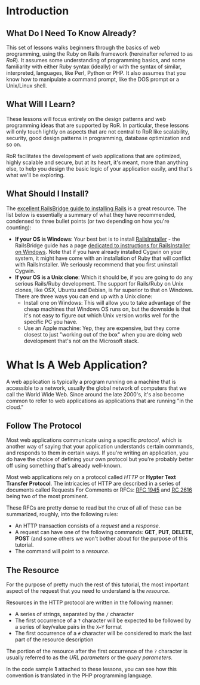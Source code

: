 # Introduction

## What Do I Need To Know Already?

This set of lessons walks beginners through the basics of web programming, using the Ruby on Rails framework (hereinafter referred to as _RoR_). It assumes some understanding of programming basics, and some familiarity with either Ruby syntax (ideally) or with the syntax of similar, interpreted, languages, like Perl, Python or PHP. It also assumes that you know how to manipulate a command prompt, like the DOS prompt or a Unix/Linux shell.

## What Will I Learn?

These lessons will focus entirely on the design patterns and web
programming ideas that are supported by RoR. In particular, these
lessons will only touch lightly on aspects that are not central to RoR
like scalability, security, good design patterns in programming,
database optimization and so on. 

RoR facilitates the development of web applications that are
optimized, highly scalable and secure, but at its heart, it's meant,
more than anything else, to help you design the basic logic of your
application easily, and that's what we'll be exploring.

## What Should I Install?

The [excellent RailsBridge guide to installing Rails](http://installfest.railsbridge.org/installfest/) is a great resource. The list below is essentially a summary of what they have recommended, condensed to three bullet points (or two depending on how you're counting):

* **If your OS is Windows**: Your best bet is to install [RailsInstaller](http://www.railsinstaller.org) - the RailsBridge guide has a page [dedicated to instructions for RailsInstaller on Windows](http://installfest.railsbridge.org/installfest/windows). Note that if you have already installed Cygwin on your system, it might have come with an installation of Ruby that will conflict with RailsInstaller. We seriously recommend that you first uninstall Cygwin.
* **If your OS is a Unix clone**: Which it should be, if you are going to do any serious Rails/Ruby development. The support for Rails/Ruby on Unix clones, like OSX, Ubuntu and Debian, is far superior to that on Windows. There are three ways you can end up with a Unix clone:
  * Install one on Windows: This will allow you to take advantage of the cheap machines that Windows OS runs on, but the downside is that it's not easy to figure out which Unix version works well for the specific PC you have.
  * Use an Apple machine: Yep, they are expensive, but they come closest to just "working out of the box" when you are doing web development that's not on the Microsoft stack.

# What Is A Web Application?

A web application is typically a program running on a machine that is accessible to a network, usually the global network of computers that we call the World Wide Web. Since around the late 2000's, it's also become common to refer to web applications as applications that are running "in the cloud."

## Follow The Protocol

Most web applications communicate using a specific _protocol_, which is another way of saying that your application understands certain commands, and responds to them in certain ways. If you're writing an application, you do have the choice of defining your own protocol but you're probably better off using something that's already well-known.

Most web applications rely on a protocol called _HTTP_ or **Hypter Text Transfer Protocol**. The intricacies of HTTP are described in a series of documents called Requests For Comments or RFCs: [RFC 1945](http://www.isi.edu/in-notes/rfc1945.txt) and [RC 2616](http://www.ietf.org/rfc/rfc2616.txt) being two of the most prominent.

These RFCs are pretty dense to read but the crux of all of these can be summarized, roughly, into the following rules:

* An HTTP transaction consists of a _request_ and a _response_.
* A request can have one of the following commands: **GET**, **PUT**, **DELETE**, **POST** (and some others we won't bother about for the purpose of this tutorial.
* The command will point to a _resource_.

## The Resource

For the purpose of pretty much the rest of this tutorial, the most important aspect of the request that you need to understand is the _resource_.

Resources in the HTTP protocol are written in the following manner:
  * A series of strings, separated by the `/` character
  * The first occurrence of a `?` character will be expected to be followed by a series of key/value pairs in the `X=Y` format
  * The first occurrence of a `#` character will be considered to mark the last part of the resource description

The portion of the resource after the first occurrence of the `?` character is usually referred to as the _URL parameters_ or the _query parameters_.

In the code sample **1** attached to these lessons, you can see how this convention is translated in the PHP programming language.



